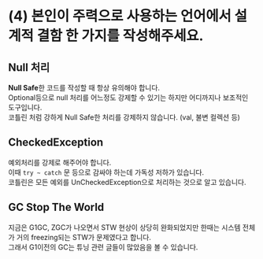 # (4) 본인이 주력으로 사용하는 언어에서 설계적 결함 한 가지를 작성해주세요.

## **Null 처리**

**Null Safe**한 코드를 작성할 때 항상 유의해야 합니다.  
Optional등으로 null 처리를 어느정도 강제할 수 있기는 하지만 어디까지나 보조적인 도구입니다.  
코틀린 처럼 강하게 Null Safe한 처리를 강제하지 않습니다.  (val, 불변 컬렉션 등)

## CheckedException

예외처리를 강제로 해주어야 합니다.  
이때 `try ~ catch` 문 등으로 감싸야 하는데 가독성 저하가 있습니다.  
코틀린은 모든 예외를 UnCheckedException으로 처리하는 것으로 알고 있습니다.

## GC Stop The World

지금은 G1GC, ZGC가 나오면서 STW 현상이 상당히 완화되었지만 한때는 시스템 전체가 거의 freezing되는 STW가 문제였다고 합니다.  
그래서 G1이전의 GC는 튜닝 관련 글들이 많았음을 볼 수 있습니다.